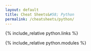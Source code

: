 ```yaml
---
layout: default
title: Cheat Sheets&#58; Python
permalink: /cheatsheets/python/
---
```


{% include_relative python.links %}

{% include_relative python.modules %}
